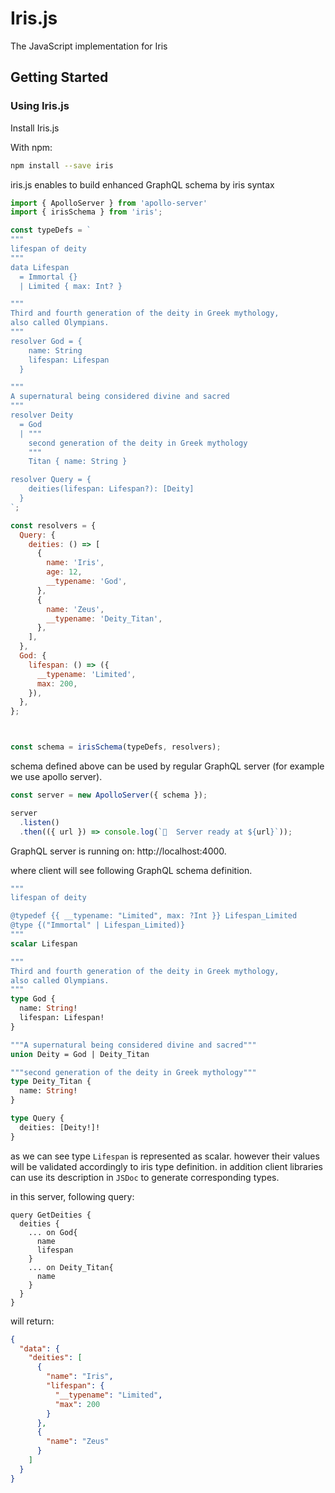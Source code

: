 # Iris.js

The JavaScript implementation for Iris

## Getting Started

### Using Iris.js

Install Iris.js

With npm:

```sh
npm install --save iris
```

iris.js enables to build enhanced GraphQL schema by iris syntax

```js
import { ApolloServer } from 'apollo-server'
import { irisSchema } from 'iris';

const typeDefs = `
"""
lifespan of deity
"""
data Lifespan
  = Immortal {}
  | Limited { max: Int? }

"""
Third and fourth generation of the deity in Greek mythology, 
also called Olympians.
"""
resolver God = {
    name: String
    lifespan: Lifespan
  }

"""
A supernatural being considered divine and sacred
"""
resolver Deity
  = God
  | """
    second generation of the deity in Greek mythology
    """
    Titan { name: String }

resolver Query = {
    deities(lifespan: Lifespan?): [Deity]
  }
`;

const resolvers = {
  Query: {
    deities: () => [
      {
        name: 'Iris',
        age: 12,
        __typename: 'God',
      },
      {
        name: 'Zeus',
        __typename: 'Deity_Titan',
      },
    ],
  },
  God: {
    lifespan: () => ({
      __typename: 'Limited',
      max: 200,
    }),
  },
};



const schema = irisSchema(typeDefs, resolvers);
````

schema defined above can be used by regular GraphQL server (for example we use apollo server).

```ts
const server = new ApolloServer({ schema });

server
  .listen()
  .then(({ url }) => console.log(`🚀  Server ready at ${url}`));
```

GraphQL server is running on: http://localhost:4000.

where client will see following GraphQL schema definition.

```graphql
"""
lifespan of deity

@typedef {{ __typename: "Limited", max: ?Int }} Lifespan_Limited
@type {("Immortal" | Lifespan_Limited)}
"""
scalar Lifespan

"""
Third and fourth generation of the deity in Greek mythology, 
also called Olympians.
"""
type God {
  name: String!
  lifespan: Lifespan!
}

"""A supernatural being considered divine and sacred"""
union Deity = God | Deity_Titan

"""second generation of the deity in Greek mythology"""
type Deity_Titan {
  name: String!
}

type Query {
  deities: [Deity!]!
}
```

as we can see type `Lifespan` is represented as scalar. however their values will be validated accordingly to iris type definition. in addition client libraries can use its description in `JSDoc`
to generate corresponding types.

in this server, following query:

```gql
query GetDeities {
  deities {
    ... on God{
      name
      lifespan
    }
    ... on Deity_Titan{
      name
    }
  }
}
```

will return:

```json
{
  "data": {
    "deities": [
      {
        "name": "Iris",
        "lifespan": {
          "__typename": "Limited",
          "max": 200
        }
      },
      {
        "name": "Zeus"
      }
    ]
  }
}
```
